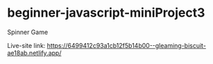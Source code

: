 # beginner-javascript-miniProject3
Spinner Game

Live-site link: https://6499412c93a1cb12f5b14b00--gleaming-biscuit-ae18ab.netlify.app/
